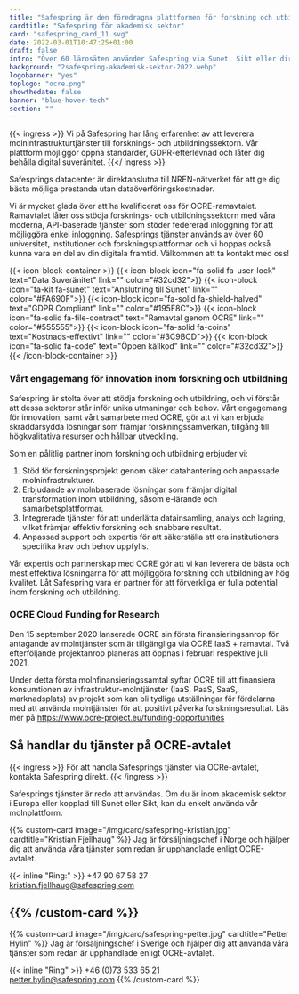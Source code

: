 ```yaml
---
title: "Safespring är den föredragna plattformen för forskning och utbildningssektorn"
cardtitle: "Safespring för akademisk sektor"
card: "safespring_card_11.svg"
date: 2022-03-01T10:47:25+01:00
draft: false
intro: "Över 60 lärosäten använder Safespring via Sunet, Sikt eller direkt genom GÉANTs OCRE-ramavtal."
background: "2safespring-akademisk-sektor-2022.webp"
logobanner: "yes"
toplogo: "ocre.png"
showthedate: false
banner: "blue-hover-tech"
section: ""
---
```


{{< ingress >}}
Vi på Safespring har lång erfarenhet av att leverera molninfrastrukturtjänster till forsknings- och utbildningssektorn. Vår plattform möjliggör öppna standarder, GDPR-efterlevnad och låter dig behålla digital suveränitet.
{{</ ingress >}}

Safesprings datacenter är direktanslutna till NREN-nätverket för att ge dig bästa möjliga prestanda utan dataöverföringskostnader.

Vi är mycket glada över att ha kvalificerat oss för OCRE-ramavtalet. Ramavtalet låter oss stödja forsknings- och utbildningssektorn med våra moderna, API-baserade tjänster som stöder federerad inloggning för att möjliggöra enkel inloggning. Safesprings tjänster används av över 60 universitet, institutioner och forskningsplattformar och vi hoppas också kunna vara en del av din digitala framtid. Välkommen att ta kontakt med oss!

{{< icon-block-container >}}
    {{< icon-block icon="fa-solid fa-user-lock" text="Data Suveränitet" link="" color="#32cd32">}}
    {{< icon-block icon="fa-kit fa-sunet" text="Anslutning till Sunet" link="" color="#FA690F">}}
    {{< icon-block icon="fa-solid fa-shield-halved" text="GDPR Compliant" link="" color="#195F8C">}}
    {{< icon-block icon="fa-solid fa-file-contract" text="Ramavtal genom OCRE" link="" color="#555555">}}
    {{< icon-block icon="fa-solid fa-coins" text="Kostnads-effektivt" link="" color="#3C9BCD">}}
    {{< icon-block icon="fa-solid fa-code" text="Öppen källkod" link="" color="#32cd32">}}
{{< /icon-block-container >}}

### Vårt engagemang för innovation inom forskning och utbildning

Safespring är stolta över att stödja forskning och utbildning, och vi förstår att dessa sektorer står inför unika utmaningar och behov. Vårt engagemang för innovation, samt vårt samarbete med OCRE, gör att vi kan erbjuda skräddarsydda lösningar som främjar forskningssamverkan, tillgång till högkvalitativa resurser och hållbar utveckling.

Som en pålitlig partner inom forskning och utbildning erbjuder vi:

1. Stöd för forskningsprojekt genom säker datahantering och anpassade molninfrastrukturer.
2. Erbjudande av molnbaserade lösningar som främjar digital transformation inom utbildning, såsom e-lärande och samarbetsplattformar.
3. Integrerade tjänster för att underlätta datainsamling, analys och lagring, vilket främjar effektiv forskning och snabbare resultat.
4. Anpassad support och expertis för att säkerställa att era institutioners specifika krav och behov uppfylls.

Vår expertis och partnerskap med OCRE gör att vi kan leverera de bästa och mest effektiva lösningarna för att möjliggöra forskning och utbildning av hög kvalitet. Låt Safespring vara er partner för att förverkliga er fulla potential inom forskning och utbildning.

### OCRE Cloud Funding for Research

Den 15 september 2020 lanserade OCRE sin första finansieringsanrop för antagande av molntjänster som är tillgängliga via OCRE IaaS + ramavtal. Två efterföljande projektanrop planeras att öppnas i februari respektive juli 2021.

Under detta första molnfinansieringssamtal syftar OCRE till att finansiera konsumtionen av infrastruktur-molntjänster (IaaS, PaaS, SaaS, marknadsplats) av projekt som kan bli tydliga utställningar för fördelarna med att använda molntjänster för att positivt påverka forskningsresultat. Läs mer på https://www.ocre-project.eu/funding-opportunities


## Så handlar du tjänster på OCRE-avtalet
{{< ingress >}}
För att handla Safesprings tjänster via OCRe-avtalet, kontakta Safespring direkt.
{{< /ingress >}}

Safesprings tjänster är redo att användas. Om du är inom akademisk sektor i Europa eller kopplad till Sunet eller Sikt, kan du enkelt använda vår molnplattform.

{{% custom-card image="/img/card/safespring-kristian.jpg" cardtitle="Kristian Fjellhaug" %}}
Jag är försäljningschef i Norge och hjälper dig att använda våra tjänster som redan är upphandlade enligt OCRE-avtalet.  

{{< inline "Ring:" >}} +47 90 67 58 27  
kristian.fjellhaug@safespring.com

{{% /custom-card %}}  
 -

{{% custom-card image="/img/card/safespring-petter.jpg" cardtitle="Petter Hylin" %}}
Jag är försäljningschef i Sverige och hjälper dig att använda våra tjänster som redan är upphandlade enligt OCRE-avtalet.  

{{< inline "Ring" >}} +46 (0)73 533 65 21  
petter.hylin@safespring.com
{{% /custom-card %}}
